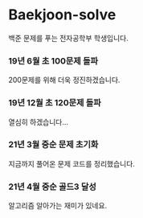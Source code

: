 # Baekjoon-solve

백준 문제를 푸는 전자공학부 학생입니다.

### 19년 6월 초 100문제 돌파 
200문제를 위해 더욱 정진하겠습니다.

### 19년 12월 초 120문제 돌파 
열심히 하겠습니다...

### 21년 3월 중순 문제 초기화
지금까지 풀어온 문제 코드를 정리했습니다.

### 21년 4월 중순 골드3 달성
알고리즘 알아가는 재미가 있네요.

